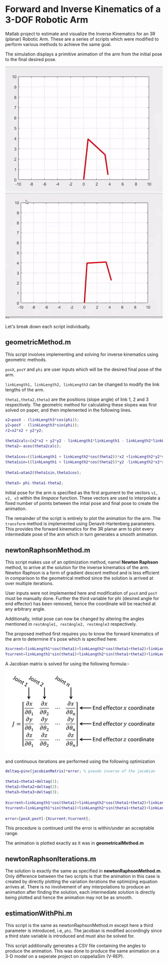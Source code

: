 # Forward and Inverse Kinematics of a 3-DOF Robotic Arm

Matlab project to estimate and visualize the Inverse Kinematics for an 3R (planar) Robotic Arm.
These are a series of scripts which were modified to perform various methods to achieve the same goal.

The simulation displays a primitive animation of the arm from the initial pose to the final desired pose.

![Plot Animation](/resources/animation1.gif)
![Plot Animation](/resources/animation2.gif)

Let's break down each script individually.

## geometricMethod.m

This script involves implementing and solving for inverse kinematics using geometric methods.

`posX`, `posY` and `phi` are user inputs which will be the desired final pose of the arm.

`linkLength1, linkLength2, linkLength3` can be changed to modify the link lengths of the arm.

`theta1,theta2,theta3` are the positions (slope angle) of link 1, 2 and 3 respectively.
The geometric method for calculating these slopes was first solved on paper, and then implemented in the following lines.

```Matlab
x2=posX - (linkLength3*cos(phi));
y2=posY - (linkLength3*sin(phi));
r2=x2*x2 + y2*y2;

theta2calc=(x2*x2 + y2*y2 - linkLength1*linkLength1 - linkLength2*linkLength2)/(2*linkLength1*linkLength2);
theta2=-acos(theta2calc);

theta1cos=((linkLength1 + linkLength2*cos(theta2))*x2 +linkLength2*y2*sin(theta2))/r2;
theta1sin=((linkLength1 + linkLength2*cos(theta2))*y2 -linkLength2*x2*sin(theta2))/r2;

theta1=atan2(theta1sin,theta1cos);

theta3= phi-theta1-theta2;
```

Initial pose for the arm is specified as the first argument to the vectors `v1, v2, v3` within the _linspace_ function.
These vectors are used to interpolate a fixed number of points between the intial pose and final pose to create the animation.

The remainder of the script is entirely to plot the animation for the arm.
The `transform` method is implemented using Denavit-Hartenberg parameters.
This provides the forward kinematics for the 3R planar arm to plot every intermediate pose of the arm which in turn generates a smooth animation.

## newtonRaphsonMethod.m

This script makes use of an optimization method, namel **Newton Raphson** method, to arrive at the solution for the inverse kinematics of the arm. Newton Raphson is a form of gradient descent method and is less efficient in comparison to the geometrical method since the solution is arrived at over multiple iterations.

User inputs were not implemented here and modification of `posX` and `posY` must be manually done. Further the third variable for phi (desired angle for end effector) has been removed, hence the coordinate will be reached at any arbitrary angle.

Additionally, initial pose can now be changed by altering the angles mentioned in `restAngle1, restAngle2, restAngle3` respectively.

The proposed method first requires you to know the forward kinematics of the arm to determine it's pose which is specified here:

```Matlab
Xcurrent=linkLength1*cos(theta1)+linkLength2*cos(theta1+theta2)+linkLength3*cos(theta1+theta2+theta3);
Ycurrent=linkLength1*sin(theta1)+linkLength2*sin(theta1+theta2)+linkLength3*sin(theta1+theta2+theta3);

```

A Jacobian matrix is solved for using the following formula:-

![formula](/resources/jacobian.jpg)

and continuous iterations are performed using the following optimization

```Matlab
deltaq=pinv(jacobianMatrix)*error; % pseudo inverse of the jacobian

theta1=theta1+deltaq(1);
theta2=theta2+deltaq(2);
theta3=theta3+deltaq(3);

Xcurrent=linkLength1*cos(theta1)+linkLength2*cos(theta1+theta2)+linkLength3*cos(theta1+theta2+theta3);
Ycurrent=linkLength1*sin(theta1)+linkLength2*sin(theta1+theta2)+linkLength3*sin(theta1+theta2+theta3);

error=[posX;posY]-[Xcurrent;Ycurrent];
```

This procedure is continued until the error is within/under an acceptable range.

The animation is plotted exactly as it was in **geometricalMethod.m**

## newtonRaphsonIterations.m

The solution is exactly the same as specified in **newtonRaphsonMethod.m**.
Only difference between the two scripts is that the animation in this case is created by directly plotting the variation iterations the optimizing equation arrives at.
There is no involvement of any interpolations to produce an animation after finding the solution, each intermediate solution is directly being plotted and hence the animation may not be as smooth.

## estimationWithPhi.m

This script is the same as newtonRaphsonMethod.m except here a third parameter is introduced, i.e, `phi`.
The jacobian is modified accordingly since a third state variable is introduced and must also be solved for.

This script additionally generates a CSV file containing the angles to produce the animation. This was done to produce the same animation on a 3-D model on a seperate project on coppeliaSim (V-REP).
